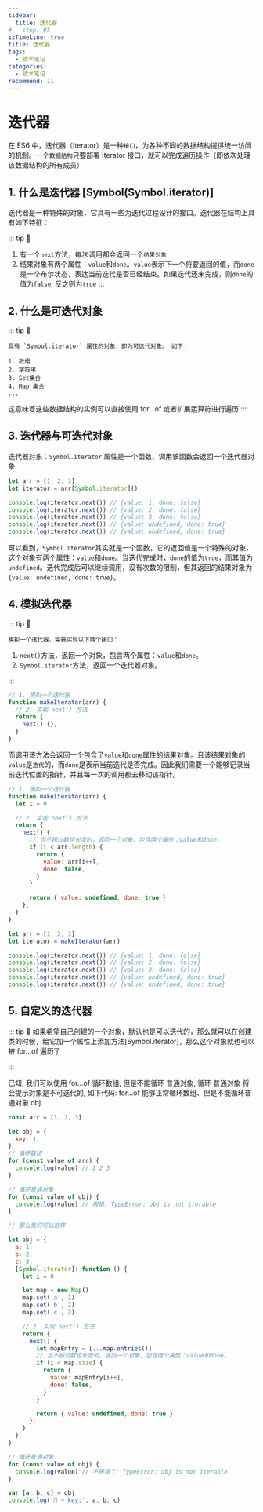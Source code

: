 ```yaml
---
sidebar:
  title: 迭代器
#   step: 95
isTimeLine: true
title: 迭代器
tags:
  - 技术笔记
categories:
  - 技术笔记
recommend: 11
---
```


# 迭代器

在 ES6 中，迭代器（Iterator）是一种`接口`，为各种不同的数据结构提供统一访问的机制。一个`数据结构`只要部署 Iterator 接口，就可以完成遍历操作（即依次处理该数据结构的所有成员）

## 1. 什么是迭代器 [Symbol(Symbol.iterator)]

迭代器是一种特殊的对象，它具有一些为迭代过程设计的接口。迭代器在结构上具有如下特征：

::: tip :tada:

1. 有一个`next`方法，每次调用都会返回一个`结果对象`
2. 结果对象有两个属性：`value`和`done`。`value`表示下一个将要返回的值，而`done`是一个布尔状态，表达当前迭代是否已经结束。如果迭代还未完成，则`done`的值为`false`, 反之则为`true`
   :::

## 2. 什么是可迭代对象

::: tip :tada:

    具有 `Symbol.iterator` 属性的对象，即为可迭代对象。 如下：

    1. 数组
    2. 字符串
    3. Set集合
    4. Map 集合
    ...

这意味着这些数据结构的实例可以直接使用 for...of 或者扩展运算符进行遍历
:::

## 3. 迭代器与可迭代对象

迭代器对象：`Symbol.iterator` 属性是一个函数，调用该函数会返回一个迭代器对象

```js
let arr = [1, 2, 3]
let iterator = arr[Symbol.iterator]()

console.log(iterator.next()) // {value: 1, done: false}
console.log(iterator.next()) // {value: 2, done: false}
console.log(iterator.next()) // {value: 3, done: false}
console.log(iterator.next()) // {value: undefined, done: true}
console.log(iterator.next()) // {value: undefined, done: true}
```

可以看到，`Symbol.iterator`其实就是一个函数，它的返回值是一个特殊的对象，这个对象有两个属性：`value`和`done`。当迭代完成时，`done`的值为`true`，而其值为`undefined`。迭代完成后可以继续调用，没有次数的限制，但其返回的结果对象为`{value: undefined, done: true}`。

## 4. 模拟迭代器

::: tip :tada:

    模拟一个迭代器，需要实现以下两个接口：

1. `next()`方法，返回一个对象，包含两个属性：`value`和`done`。
2. `Symbol.iterator`方法，返回一个迭代器对象。

:::

```js
// 1. 模拟一个迭代器
function makeIterator(arr) {
  // 2. 实现 next() 方法
  return {
    next() {},
  }
}
```

而调用该方法会返回一个包含了`value`和`done`属性的结果对象。且该结果对象的`value`是`迭代`的，而`done`是表示当前迭代是否完成。因此我们需要一个能够记录当前迭代位置的指针，并且每一次的调用都去移动该指针。

```js
// 1. 模拟一个迭代器
function makeIterator(arr) {
  let i = 0

  // 2. 实现 next() 方法
  return {
    next() {
      // 当不超过数组长度时，返回一个对象，包含两个属性：value和done。
      if (i < arr.length) {
        return {
          value: arr[i++],
          done: false,
        }
      }

      return { value: undefined, done: true }
    },
  }
}

let arr = [1, 2, 3]
let iterator = makeIterator(arr)

console.log(iterator.next()) // {value: 1, done: false}
console.log(iterator.next()) // {value: 2, done: false}
console.log(iterator.next()) // {value: 3, done: false}
console.log(iterator.next()) // {value: undefined, done: true}
console.log(iterator.next()) // {value: undefined, done: true}
```

## 5. 自定义的迭代器

::: tip :tada:
如果希望自己创建的一个对象，默认也是可以迭代的，那么就可以在创建类的时候，给它加一个属性上添加方法[Symbol.iterator]，那么这个对象就也可以被 for...of 遍历了

:::

已知, 我们可以使用 for...of 循环数组, 但是不能循环 普通对象, 循环 普通对象 将会提示对象是不可迭代的, 如下代码: for...of 能够正常循环数组、但是不能循环普通对象 obj

```js
const arr = [1, 2, 3]

let obj = {
  key: 1,
}
// 循环数组
for (const value of arr) {
  console.log(value) // 1 2 3
}

// 循环普通对象
for (const value of obj) {
  console.log(value) // 报错: TypeError: obj is not iterable
}

// 那么我们可以这样

let obj = {
  a: 1,
  b: 2,
  c: 3,
  [Symbol.iterator]: function () {
    let i = 0

    let map = new Map()
    map.set('a', 1)
    map.set('b', 2)
    map.set('c', 3)

    // 2. 实现 next() 方法
    return {
      next() {
        let mapEntry = [...map.entries()]
        // 当不超过数组长度时，返回一个对象，包含两个属性：value和done。
        if (i < map.size) {
          return {
            value: mapEntry[i++],
            done: false,
          }
        }

        return { value: undefined, done: true }
      },
    }
  },
}

// 循环普通对象
for (const value of obj) {
  console.log(value) // 不报错了: TypeError: obj is not iterable
}

var [a, b, c] = obj
console.log('🚀 ~ key:', a, b, c)
```
